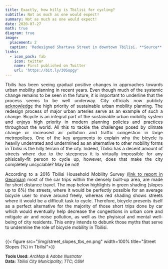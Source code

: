 ```yaml
---
title: Exactly, how hilly is Tbilisi for cycling? 
subtitle: Not as much as one would expect!
summary: Not as much as one would expect!
date: 2020-07-27
math: true
diagram: true
image:
  placement: 2
  caption: 'Redesigned Shartava Street in downtown Tbilisi. **Source**: Tbilisi City Municipality'
links:
  - icon_pack: fab
    icon: twitter
    name: First published on Twitter
    url: 'https://bit.ly/30Sopgy'
---
```

<p align="justify">
Tbilis has been seeing gradual positive changes in approaches towards urban mobility planning in recent years. Even though much of the systemic change remains to be seen in the future, it is important to underline that the process seems to be well underway. City officials now publicly <a href="hhttp://tbilisi.gov.ge/news/10349?fbclid=IwAR31FMepurTS7XZfEus5nLZ9b83BKYP64fi_kB5RU_UbqIggRXc-QbYkQHA&lang=en">acknowledge</a> the high priority of sustainable urban mobility planning. The redesign process of major urban arteries serve as an example of such a change.
Bicycle is an integral part of the sustainable urban mobility system and enjoys high priority in modern planning policies and practices throughout the world. All this to tackle the challenges posed by climate change or increased air pollution and traffic congestion in large metropolises.
One of the key arguments to explain why the bicycle is heavily underrated and undermined as an alternative to other mobility forms in Tbilisi is the hilly terrain of the city. Indeed, Tbilisi has a decent amount of streets where due to the steepness it is virtually impossible for any phisically-fit person to cycle up, however, does that make the city completely uncyclable? May be not!</p>
<p align="justify">
According to a 2016 Tbilisi Household Mobility Survey <a href="http://tbilisi.gov.ge/img/original/2018/4/20/%E1%83%A8%E1%83%98%E1%83%9C%E1%83%90%E1%83%9B%E1%83%94%E1%83%A3%E1%83%A0%E1%83%9C%E1%83%94%E1%83%9D%E1%83%91%E1%83%98%E1%83%A1_%E1%83%99%E1%83%95%E1%83%9A%E1%83%94%E1%83%95%E1%83%90.pdf">(link to report in Georgian)</a> most of the car trips within the densely built-up area, are made for short distance travel. The map below highlights in green shading (slopes up to 6%) the streets, where it would be perfectly possible for an average bicycle user to move around freely, whereas red shading shows streets where it would be a difficult task to cycle. Therefore, bicycle presents itself as a perfect alternative for the majority of those short trips done by car which would eventually help decrease the congestions in urban core and mitigate air and noise pollution, as well as the phyisical and mental well-being of city residents. This entry intends to debunk those myths that serve to undermine the role of bicycle mobility in Tbilisi. 
</p>

<!DOCTYPE html>
<html>
<head>
<meta name="viewport" content="width=device-width, initial-scale=1">

</head>
<body>

<div class="row">
  <div class="column" style="">
    <p>{{< figure src="/img/street_slopes_tbs_en.png" width=100% title="Street Slopes (%) in Tbilisi">}}</p>
  </div>
</div>

</body>
</html>

<font size="2">
    <b>Tools Used:</b> <i>ArcMap & Adobe Illustrator</i>  <br> <b>Data:</b> <i>Tbilisi City Municipality</i>; <i>TTC</i>; <i>OSM</i>
</font>